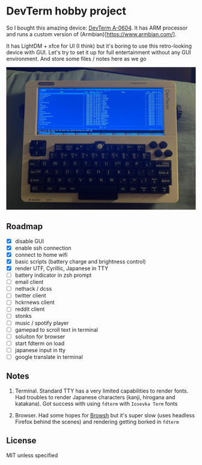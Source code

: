 # DevTerm hobby project

So I bought this amazing device: [DevTerm A-0604](https://www.clockworkpi.com/devterm). It has ARM processor and runs a custom version of (Armbian)[https://www.armbian.com/]. 

It has LightDM + xfce for UI (I think) but it's boring to use this retro-looking device with GUI. Let's try to set it up for full entertainment without any GUI environment. And store some files / notes here as we go

![This is an image](./images/devterm.jpg?raw=true)

## Roadmap
- [x] disable GUI 
- [x] enable ssh connection
- [x] connect to home wifi
- [x] basic scripts (battery charge and brightness control)
- [x] render UTF, Cyrillic, Japanese in TTY
- [ ] battery indicator in zsh prompt
- [ ] email client
- [ ] nethack / dcss
- [ ] twitter client
- [ ] hckrnews client
- [ ] reddit client
- [ ] stonks
- [ ] music / spotify player
- [ ] gamepad to scroll text in terminal
- [ ] soluiton for browser
- [ ] start fdterm on load
- [ ] japanese input in tty
- [ ] google translate in terminal

## Notes

1) Terminal. Standard TTY has a very limited capabilities to render fonts. Had troubles to render Japanese characters (kanji, hirogana and katakana). Got success with using `fdterm` with `Iosevka Term` fonts

2) Browser. Had some hopes for [Browsh](https://www.brow.sh/) but it's super slow (uses headless Firefox behind the scenes) and rendering getting borked in `fdterm`

## License 

MIT unless specified 
